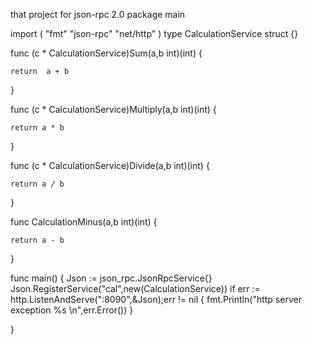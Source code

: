 that project for json-rpc 2.0
package main

import (
	"fmt"
	"json-rpc"
	"net/http"
)
type CalculationService struct {}

func (c * CalculationService)Sum(a,b int)(int) {

	return  a + b
}

func (c * CalculationService)Multiply(a,b int)(int) {

	return a * b
}

func (c * CalculationService)Divide(a,b int)(int) {

	return a / b
}

func CalculationMinus(a,b int)(int) {

	return a - b
}



func main() {
	Json := json_rpc.JsonRpcService{}
	Json.RegisterService("cal",new(CalculationService))
	if err := http.ListenAndServe(":8090",&Json);err != nil {
		fmt.Println("http server exception %s \n",err.Error())
	}

}